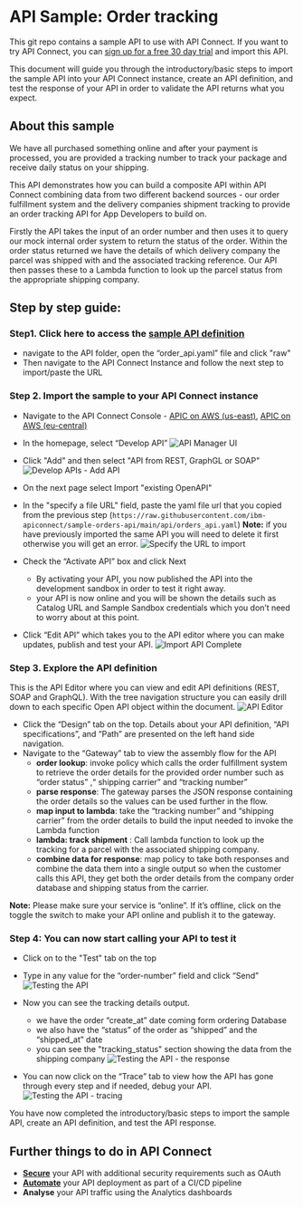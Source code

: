 # API Sample: Order tracking

This git repo contains a sample API to use with API Connect.  If you want to try API Connect, you can [sign up for a free 30 day trial](https://register.automation.ibm.com/apic/trial/aws?source=github_sample) and import this API.


This document will guide you through the introductory/basic steps to import the sample API into your API Connect instance, create an API definition, and test the response of your API in order to validate the API returns what you expect.

## About this sample

We have all purchased something online and after your payment is processed, you are provided a tracking number to track your package and receive daily status on your shipping. 

This API demonstrates how you can build a composite API within API Connect combining data from two different backend sources - our order fulfillment system and the delivery companies shipment tracking to provide an order tracking API for App Developers to build on.  

Firstly the API takes the input of an order number and then uses it to query our mock internal order system to return the status of the order.  Within the order status returned we have the details of which delivery company the parcel was shipped with and the associated tracking reference.  Our API then passes these to a Lambda function to look up the parcel status from the appropriate shipping company. 


## Step by step guide:

### Step1. Click here to access the [sample API definition](https://raw.githubusercontent.com/ibm-apiconnect/sample-orders-api/main/api/orders_api.yaml) 

 - navigate to the API folder, open the “order_api.yaml” file and click "raw"
 - Then navigate to the API Connect Instance and follow the next step to import/paste the URL

### Step 2. Import the sample to your API Connect instance

 - Navigate to the API Connect Console - [APIC on AWS (us-east)](https://api-manager.us-east-a.apiconnect.automation.ibm.com/manager/), [APIC on AWS (eu-central)](https://api-manager.eu-central-a.apiconnect.automation.ibm.com/manager/)
 - In the homepage, select “Develop API”
 ![API Manager UI](images/api-manager.png)
 
 - Click "Add" and then select "API from REST, GraphGL or SOAP"
  ![Develop APIs - Add API](images/develop-add.png)
 
 - On the next page select Import "existing OpenAPI"
 - In the "specify a file URL" field, paste the yaml file url that you copied from the previous step (`https://raw.githubusercontent.com/ibm-apiconnect/sample-orders-api/main/api/orders_api.yaml`) **Note:** if you have previously imported the same API you will need to delete it first otherwise you will get an error. 
 ![Specify the URL to import](images/import-url.png) 

 - Check the “Activate API” box and click Next
     - By activating your API, you now published the API into the development sandbox in order to test it right away. 
     - your API is now online and you will be shown the details such as Catalog URL and Sample Sandbox credentials which you don’t need to worry about at this point.
 - Click “Edit API” which takes you to the API editor where you can make updates, publish and test your API.
 ![Import API Complete](images/import-complete.png) 

### Step 3. Explore the API definition
This is the API Editor where you can view and edit API definitions (REST, SOAP and GraphQL). With the tree navigation structure you can easily drill down to each specific Open API object within the document. 
 ![API Editor](images/api-editor.png) 

  - Click the “Design” tab on the top. Details about  your API definition, “API specifications”, and “Path” are presented on the left hand side navigation. 
  - Navigate to the “Gateway” tab to view the assembly flow for the API
    - **order lookup**: invoke policy which calls the order fulfillment system to retrieve the order details for the provided order number such as “order status” ,“ shipping carrier” and “tracking number” 
    - **parse response**:  The gateway parses the JSON response containing the order details so the values can be used further in the flow. 
    - **map input to lambda**: take the “tracking number” and “shipping carrier” from the order details to build the input needed to invoke the Lambda function
    - **lambda: track shipment** : Call lambda function to look up the tracking for a  parcel with the associated shipping company.
    - **combine data for response**: map policy to take both responses and combine the data them into a single output so when the customer calls this API, they get both the order details from the company order database and shipping status from the carrier. 

**Note:** Please make sure your service is “online”. If it’s offline, click on the toggle the switch to make your API online and publish it to the gateway. 

### Step 4: You can now start calling your API to test it
  - Click on to the "Test" tab on the top
  - Type in any value for the “order-number” field and click “Send”
 ![Testing the API](images/test-api.png) 
 
  - Now you can see the tracking details output.
    - we have the order “create_at” date coming form ordering Database
    - we also have the “status” of the order as “shipped” and the “shipped_at” date
    - you can see the "tracking_status" section showing the data from the shipping company
 ![Testing the API - the response](images/test-response.png) 
    
   
  - You can now click on the “Trace” tab to view how the API has gone through every step and if needed, debug your API.
 ![Testing the API - tracing](images/test-trace.png) 

You have now completed the introductory/basic steps to import the sample API, create an API definition, and test the API response. 

## Further things to do in API Connect

 - [**Secure**](https://www.ibm.com/docs/en/api-connect/saas?topic=apis-security-authentication) your API with additional security requirements such as OAuth
 - [**Automate**](automate.md) your API deployment as part of a CI/CD pipeline
 - **Analyse** your API traffic using the Analytics dashboards

